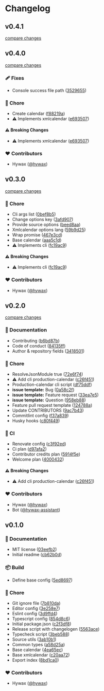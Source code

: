 # Changelog


## v0.4.1

[compare changes](https://github.com/hywax/production-calendar/compare/v0.4.0...v0.4.1)

## v0.4.0

[compare changes](https://github.com/hywax/production-calendar/compare/v0.3.0...v0.4.0)

### 🩹 Fixes

- Console success file path ([3529655](https://github.com/hywax/production-calendar/commit/3529655))

### 🏡 Chore

- Create calendar ([f88219a](https://github.com/hywax/production-calendar/commit/f88219a))
- ⚠️  Implements xmlcalendar ([e693507](https://github.com/hywax/production-calendar/commit/e693507))

#### ⚠️ Breaking Changes

- ⚠️  Implements xmlcalendar ([e693507](https://github.com/hywax/production-calendar/commit/e693507))

### ❤️ Contributors

- Hywax ([@hywax](http://github.com/hywax))

## v0.3.0

[compare changes](https://github.com/hywax/production-calendar/compare/v0.2.0...v0.3.0)

### 🏡 Chore

- Cli args list ([0bef8b5](https://github.com/hywax/production-calendar/commit/0bef8b5))
- Change options key ([3afd907](https://github.com/hywax/production-calendar/commit/3afd907))
- Provide source options ([beed8aa](https://github.com/hywax/production-calendar/commit/beed8aa))
- Xmlcalendar options lang ([59b9d25](https://github.com/hywax/production-calendar/commit/59b9d25))
- Wrap promise ([467e3cd](https://github.com/hywax/production-calendar/commit/467e3cd))
- Base calendar ([aaa5c1d](https://github.com/hywax/production-calendar/commit/aaa5c1d))
- ⚠️  Implements cli ([fc19ac9](https://github.com/hywax/production-calendar/commit/fc19ac9))

#### ⚠️ Breaking Changes

- ⚠️  Implements cli ([fc19ac9](https://github.com/hywax/production-calendar/commit/fc19ac9))

### ❤️ Contributors

- Hywax ([@hywax](http://github.com/hywax))

## v0.2.0

[compare changes](https://github.com/hywax/production-calendar/compare/v0.1.0...v0.2.0)

### 📖 Documentation

- Contributing ([b6bd87b](https://github.com/hywax/production-calendar/commit/b6bd87b))
- Code of conduct ([84135ff](https://github.com/hywax/production-calendar/commit/84135ff))
- Author & repository fields ([3418501](https://github.com/hywax/production-calendar/commit/3418501))

### 🏡 Chore

- ResolveJsonModule true ([72e6f74](https://github.com/hywax/production-calendar/commit/72e6f74))
- ⚠️  Add cli production-calendar ([c26f451](https://github.com/hywax/production-calendar/commit/c26f451))
- Production-calendar cli script ([df75ddf](https://github.com/hywax/production-calendar/commit/df75ddf))
- **issue template:** Bug ([0a58c2f](https://github.com/hywax/production-calendar/commit/0a58c2f))
- **issue template:** Feature request ([33ea7e5](https://github.com/hywax/production-calendar/commit/33ea7e5))
- **issue template:** Question ([958eb88](https://github.com/hywax/production-calendar/commit/958eb88))
- Feature pull request template ([124788a](https://github.com/hywax/production-calendar/commit/124788a))
- Update CONTRIBUTORS ([9ac7b43](https://github.com/hywax/production-calendar/commit/9ac7b43))
- Commitlint config ([f37a839](https://github.com/hywax/production-calendar/commit/f37a839))
- Husky hooks ([c80f449](https://github.com/hywax/production-calendar/commit/c80f449))

### 🤖 CI

- Renovate config ([c3f92ed](https://github.com/hywax/production-calendar/commit/c3f92ed))
- Ci plan ([d97afa2](https://github.com/hywax/production-calendar/commit/d97afa2))
- Contributor credits plan ([5914f5e](https://github.com/hywax/production-calendar/commit/5914f5e))
- Welcome plan ([4000432](https://github.com/hywax/production-calendar/commit/4000432))

#### ⚠️ Breaking Changes

- ⚠️  Add cli production-calendar ([c26f451](https://github.com/hywax/production-calendar/commit/c26f451))

### ❤️ Contributors

- Hywax ([@hywax](http://github.com/hywax))
- Bot ([@hywax-assistant](http://github.com/hywax-assistant))

## v0.1.0


### 📖 Documentation

- MIT license ([03eefb2](https://github.com/hywax/production-calendar/commit/03eefb2))
- Initial readme ([cb62b0d](https://github.com/hywax/production-calendar/commit/cb62b0d))

### 📦 Build

- Define base config ([5ed8697](https://github.com/hywax/production-calendar/commit/5ed8697))

### 🏡 Chore

- Git ignore file ([7b810da](https://github.com/hywax/production-calendar/commit/7b810da))
- Editor config ([3e258e7](https://github.com/hywax/production-calendar/commit/3e258e7))
- Eslint config ([3d9ffd4](https://github.com/hywax/production-calendar/commit/3d9ffd4))
- Typescript config ([854d8c6](https://github.com/hywax/production-calendar/commit/854d8c6))
- Initial package.json ([c2f3df8](https://github.com/hywax/production-calendar/commit/c2f3df8))
- Release script with changelogen ([5563ace](https://github.com/hywax/production-calendar/commit/5563ace))
- Typecheck script ([3beb588](https://github.com/hywax/production-calendar/commit/3beb588))
- Source utils ([3ab10b1](https://github.com/hywax/production-calendar/commit/3ab10b1))
- Common types ([a58d25a](https://github.com/hywax/production-calendar/commit/a58d25a))
- Base calendar ([4ea65ec](https://github.com/hywax/production-calendar/commit/4ea65ec))
- Base xmlcalendar ([c20aa72](https://github.com/hywax/production-calendar/commit/c20aa72))
- Export index ([8bd1ca0](https://github.com/hywax/production-calendar/commit/8bd1ca0))

### ❤️ Contributors

- Hywax ([@hywax](http://github.com/hywax))

